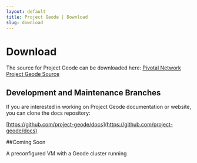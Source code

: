 ```yaml
---
layout: default
title: Project Geode | Download
slug: download
---
```


# Download

The source for Project Geode can be downloaded here:
[Pivotal Network Project Geode Source](https://network.pivotal.io/products/project-geode)

## Development and Maintenance Branches

If you are interested in working on Project Geode documentation or website, you can clone the docs repository:

[https://github.com/project-geode/docs](https://github.com/project-geode/docs)

##Coming Soon

A preconfigured VM with a Geode cluster running
